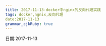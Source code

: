 ```yaml
---
title: 2017-11-13-docker中nginx的反向代理实践
tags: docker,ngnix,反向代理
date:2017-11-13
grammar_cjkRuby: true
---
```

日期:2017-11-13



